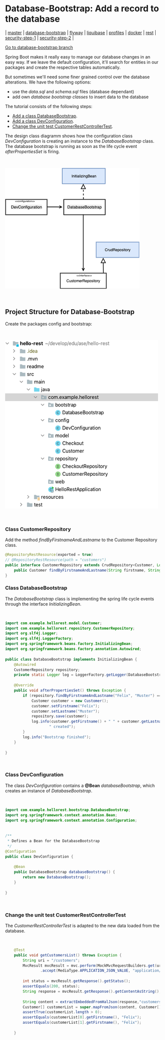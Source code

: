 # Database-Bootstrap: Add a record to the database

| [master](master.md)
| [database-bootstrap]()
| [flyway](flyway.md)
| [liquibase](liquibase.md)
| [profiles](profiles.md)
| [docker](docker.md)
| [rest](rest.md)
| [security-step-1](security-step-1.md)
| [security-step-2](security-step-2.md)
|


[Go to database-bootstrap branch](https://github.zhaw.ch/bacn/ase2-spring-boot-hellorest/tree/database-bootstrap)

Spring Boot makes it really easy to manage our database changes in an easy way.
If we leave the default configuration, it'll search for entities in our packages and create
the respective tables automatically.

But sometimes we'll need some finer grained control over the database alterations. We have the following options:

- use the _data.sql_ and _schema.sql_ files (database dependant)
- add own _database bootstrap classes_ to insert data to the database

The tutorial consists of the following steps:

- [Add a class DatabaseBootstrap](#class-databasebootstrap).
- [Add a class DevConfiguration](#class-devconfiguration).
- [Change the unit test CustomerRestControllerTest](#change-the-unit-test-customerrestcontrollertest).

The design class diagramm shows how the configuration class _DevConfiguration_ is creating an instance to the _DatabaseBootstrap_
class. The database bootstrap is running as soon as the life cycle event _afterPropertiesSet_ is firing.

<br/>

![database-bootstrap-dcd.png](database-bootstrap-dcd.png)

<br/>

##  Project Structure for Database-Bootstrap

Create the packages config and bootstrap:

<br/>

![database-bootstrap-structure.png](database-bootstrap-structure.png)

<br/>

### Class CustomerRepository

Add the method _findByFirstnameAndLastname_ to the Customer Repository class.

```java
@RepositoryRestResource(exported = true)
// @RepositoryRestResource(path = "customers")
public interface CustomerRepository extends CrudRepository<Customer, Long> {
    public Customer findByFirstnameAndLastname(String firstname, String lastname);
}
```

### Class DatabaseBootstrap

The _DatabaseBootstrap_ class is implementing the spring life cycle events through the interface _InitializingBean_.


<br/>

```java
import com.example.hellorest.model.Customer;
import com.example.hellorest.repository.CustomerRepository;
import org.slf4j.Logger;
import org.slf4j.LoggerFactory;
import org.springframework.beans.factory.InitializingBean;
import org.springframework.beans.factory.annotation.Autowired;

public class DatabaseBootstrap implements InitializingBean {
    @Autowired
    CustomerRepository repository;
    private static Logger log = LoggerFactory.getLogger(DatabaseBootstrap.class);

    @Override
    public void afterPropertiesSet() throws Exception {
        if (repository.findByFirstnameAndLastname("Felix", "Muster") == null) {
            Customer customer = new Customer();
            customer.setFirstname("Felix");
            customer.setLastname("Muster");
            repository.save(customer);
            log.info(customer.getFirstname() + " " + customer.getLastname() +
                    " created");
        }
        log.info("Bootstrap finished");
    }

}

```

<br/>

### Class DevConfiguration

The class _DevConfiguration_ contains a **@Bean** _databaseBootstrap_, which creates an instance of _DatabaseBootstrap_.

<br/>

```java
import com.example.hellorest.bootstrap.DatabaseBootstrap;
import org.springframework.context.annotation.Bean;
import org.springframework.context.annotation.Configuration;


/**
 * Defines a Bean for the DatabaseBootstrap
 */
@Configuration
public class DevConfiguration {

    @Bean
    public DatabaseBootstrap databaseBootstrap() {
        return new DatabaseBootstrap();
    }

}

```

<br/>


###  Change the unit test CustomerRestControllerTest

The _CustomerRestControllerTest_ is adapted to the new data loaded from the database.

<br/>

```java
    @Test
    public void getCustomersList() throws Exception {
        String uri = "/customers";
        MvcResult mvcResult = mvc.perform(MockMvcRequestBuilders.get(uri)
                .accept(MediaType.APPLICATION_JSON_VALUE, "application/hal+json")).andReturn();

        int status = mvcResult.getResponse().getStatus();
        assertEquals(200, status);
        String response = mvcResult.getResponse().getContentAsString();

        String content = extractEmbeddedFromHalJson(response,"customers");
        Customer[] customerList = super.mapFromJson(content, Customer[].class);
        assertTrue(customerList.length > 0);
        assertEquals(customerList[0].getFirstname(), "Felix");
        assertEquals(customerList[1].getFirstname(), "Felix");

    }
```

